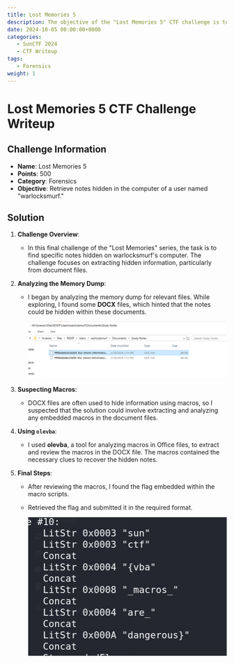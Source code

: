 ```yaml
---
title: Lost Memories 5
description: The objective of the "Lost Memories 5" CTF challenge is to retrieve notes hidden in the computer of a user named "warlocksmurf."
date: 2024-10-05 00:00:00+0000
categories:
   - SunCTF 2024
   - CTF Writeup
tags:
   - Forensics
weight: 1     
---
```

# Lost Memories 5 CTF Challenge Writeup

## Challenge Information
- **Name**: Lost Memories 5
- **Points**: 500
- **Category**: Forensics
- **Objective**: Retrieve notes hidden in the computer of a user named "warlocksmurf."

## Solution

1. **Challenge Overview**:
   - In this final challenge of the "Lost Memories" series, the task is to find specific notes hidden on warlocksmurf's computer. The challenge focuses on extracting hidden information, particularly from document files.

2. **Analyzing the Memory Dump**:
   - I began by analyzing the memory dump for relevant files. While exploring, I found some **DOCX** files, which hinted that the notes could be hidden within these documents.


      ![Found note](<found note.png>)

3. **Suspecting Macros**:
   - DOCX files are often used to hide information using macros, so I suspected that the solution could involve extracting and analyzing any embedded macros in the document files.

4. **Using `olevba`**:
   - I used **olevba**, a tool for analyzing macros in Office files, to extract and review the macros in the DOCX file. The macros contained the necessary clues to recover the hidden notes.

5. **Final Steps**:
   - After reviewing the macros, I found the flag embedded within the macro scripts.
   - Retrieved the flag and submitted it in the required format.


      ![flag](flag.png)
